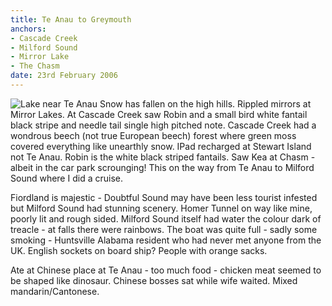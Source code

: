 ```yaml
---
title: Te Anau to Greymouth
anchors:
- Cascade Creek
- Milford Sound
- Mirror Lake
- The Chasm
date: 23rd February 2006
---
```

![Lake near Te Anau](te_anau_lakes.jpg)
Snow has fallen on the high hills. Rippled mirrors at Mirror Lakes. At Cascade Creek saw Robin and a small bird white fantail black stripe and needle tail single high pitched note. Cascade Creek had a wondrous beech (not true European beech) forest where green moss covered everything like unearthly snow. IPad recharged at Stewart Island not Te Anau. Robin is the white black striped fantails. Saw Kea at Chasm - albeit in the car park scrounging! This on the way from Te Anau to Milford Sound where I did a cruise.

Fiordland is majestic - Doubtful Sound may have been less tourist infested but Milford Sound had stunning scenery. Homer Tunnel on way like mine, poorly lit and rough sided.
Milford Sound itself had water the colour dark of treacle - at falls there were rainbows. The boat was quite full - sadly some smoking - Huntsville Alabama resident who had never met anyone from the UK. English sockets on board ship? People with orange sacks.

Ate at Chinese place at Te Anau - too much food - chicken meat seemed to be shaped like dinosaur. Chinese bosses sat while wife waited. Mixed mandarin/Cantonese.
